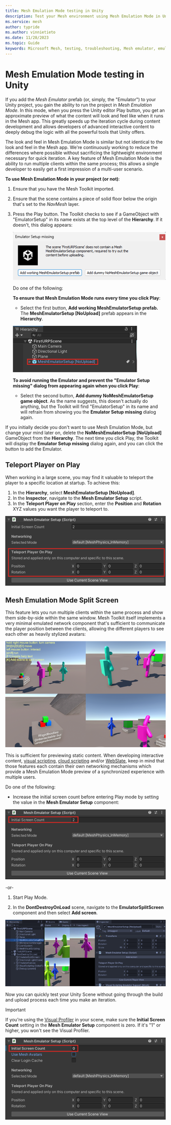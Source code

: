 ```yaml
---
title: Mesh Emulation Mode testing in Unity
description: Test your Mesh environment using Mesh Emulation Mode in Unity.
ms.service: mesh
author: typride
ms.author: vinnietieto
ms.date: 11/28/2023
ms.topic: Guide
keywords: Microsoft Mesh, testing, troubleshooting, Mesh emulator, emulator, troubleshooting, debugging, Mesh Emulation Mode, emulation
---
```


# Mesh Emulation Mode testing in Unity

If you add the *Mesh Emulator* prefab (or, simply, the "Emulator") to your Unity project, you gain the ability to run the project in *Mesh Emulation Mode*. In this mode, when you press the Unity editor Play button, you get an approximate preview of what the content will look and feel like when it
runs in the Mesh app. This greatly speeds up the iteration cycle during
content development and allows developers of advanced interactive
content to deeply debug the logic with all the powerful tools that Unity
offers.

The look and feel in Mesh Emulation Mode is similar but not identical to the look and feel in
the Mesh app. We're continuously working to reduce the differences where
possible without sacrificing the lightweight environment necessary for
quick iteration. A key feature of Mesh Emulation Mode is the ability to run
multiple clients within the same process; this allows a single developer
to easily get a first impression of a multi-user scenario.

**To use Mesh Emulation Mode in your project (or not)**:

1.  Ensure that you have the Mesh Toolkit imported.
1.  Ensure that the scene contains a piece of solid floor below the origin that's set to the *NavMesh* layer.
1.  Press the Play button. The Toolkit checks to see if a GameObject with "EmulatorSetup" in its name exists at the top level of the **Hierarchy**. If it doesn't, this dialog appears:

    ![A screenshot of the Mesh Emulator Setup missing dialog.](../../media/debug-and-optimize/003-emulator-setup-missing-dialog.png)

    Do one of the following:

    **To ensure that Mesh Emulation Mode runs every time you click Play**:  
    - Select the first button, **Add working MeshEmulatorSetup prefab.** The **MeshEmulatorSetup [NoUpload]** prefab appears in the **Hierarchy**.

    ![A screenshot of the Mesh Emulator Setup No Upload prefab added to the Hierarchy.](../../media/debug-and-optimize/004-mesh-emulator-in-hierarchy.png)

    **To avoid running the Emulator and prevent the "Emulator Setup missing" dialog from appearing again when you click Play**:  
    - Select the second button, **Add dummy NoMeshEmulatorSetup game object**. As the name suggests, this doesn't actually do anything, but the Toolkit will find "EmulatorSetup" in its name and will refrain from showing you the **Emulator Setup missing** dialog again.

If you initially decide you don't want to use Mesh Emulation Mode, but change your mind later on, delete the **NoMeshEmulatorSetup [NoUpload]** GameObject from the **Hierarchy**. The next time you click Play, the Toolkit will display the **Emulator Setup missing** dialog again, and you can click the button to add the Emulator.

## Teleport Player on Play

When working in a large scene, you may find it valuable to teleport the player to a specific location at startup. To achieve this:

1. In the **Hierarchy**, select **MeshEmulatorSetup [NoUpload]**.
1. In the **Inspector**, navigate to the **Mesh Emulator Setup** script.
1. In the **Teleport Player on Play** section, enter the **Position** and **Rotation** XYZ values you want the player to teleport to.

![A screenshot of the Mesh Emulator Setup component with the Teleport Player on Play section highlighted.](../../media/debug-and-optimize/005-teleport-player-on-play.png)

## Mesh Emulation Mode Split Screen

This feature lets you run multiple clients within the same process and
show them side-by-side within the same window. Mesh Toolkit itself implements a very minimal emulated network component that's sufficient to communicate the player position between the clients, allowing the different players
to see each other as heavily stylized avatars:

![A screenshot of multiple clients displayed side-by-side in Mesh Emulation Mode.](../../media/debug-and-optimize/image043.png)

This is sufficient for previewing static content. When developing
interactive content, [visual scripting](../script-your-scene-logic/visual-scripting/visual-scripting-overview.md), [cloud scripting](../script-your-scene-logic/cloud-scripting/cloud-scripting-basic-concepts.md) and/or [WebSlate](../enhance-your-environment/webcontent.md), keep in mind that those features each contain their own networking mechanisms
which provide a Mesh Emulation Mode preview of a synchronized experience with multiple users.

Do one of the following:

-   Increase the initial screen count before entering Play mode by setting the value in the **Mesh Emulator Setup** component:

![A screenshot of the Mesh Emulator Setup component with the Initial Screen Count property set to two.](../../media/debug-and-optimize/006-initial-screen-count.png)

-or-

1.  Start Play Mode.

2.  In the **DontDestroyOnLoad** scene, navigate to the
    **EmulatorSplitScreen** component and then select **Add screen**.

![___](../../media/debug-and-optimize/007-add-screen.png)

Now you can quickly test your Unity Scene without going through the
build and upload process each time you make an iteration.

 > [!IMPORTANT]
 > If you're using the [Visual Profiler](performance-guidelines.md#performance-profiler) in your scene, make sure the **Initial Screen Count** setting in the **Mesh Emulator Setup** component is zero. If it's "1" or higher, you won't see the Visual Profiler.

 ![A screen shot of the Mesh Emulator Setup component with Initial Screen Count set to zero.](../../media/debug-and-optimize/008-screen-count-zero.png)
